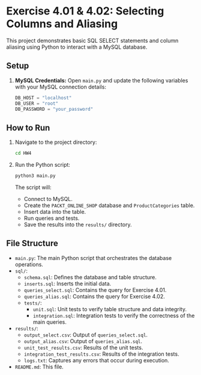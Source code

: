 # Exercise 4.01 & 4.02: Selecting Columns and Aliasing

This project demonstrates basic SQL SELECT statements and column aliasing using Python to interact with a MySQL database.

## Setup

1.  **MySQL Credentials:**
    Open `main.py` and update the following variables with your MySQL connection details:
    ```python
    DB_HOST = "localhost"
    DB_USER = "root"
    DB_PASSWORD = "your_password"
    ```

## How to Run

1.  Navigate to the project directory:
    ```bash
    cd HW4
    ```

2.  Run the Python script:
    ```bash
    python3 main.py
    ```

    The script will:
    *   Connect to MySQL.
    *   Create the `PACKT_ONLINE_SHOP` database and `ProductCategories` table.
    *   Insert data into the table.
    *   Run queries and tests.
    *   Save the results into the `results/` directory.

## File Structure

*   `main.py`: The main Python script that orchestrates the database operations.
*   `sql/`:
    *   `schema.sql`: Defines the database and table structure.
    *   `inserts.sql`: Inserts the initial data.
    *   `queries_select.sql`: Contains the query for Exercise 4.01.
    *   `queries_alias.sql`: Contains the query for Exercise 4.02.
    *   `tests/`:
        *   `unit.sql`: Unit tests to verify table structure and data integrity.
        *   `integration.sql`: Integration tests to verify the correctness of the main queries.
*   `results/`:
    *   `output_select.csv`: Output of `queries_select.sql`.
    *   `output_alias.csv`: Output of `queries_alias.sql`.
    *   `unit_test_results.csv`: Results of the unit tests.
    *   `integration_test_results.csv`: Results of the integration tests.
    *   `logs.txt`: Captures any errors that occur during execution.
*   `README.md`: This file.
